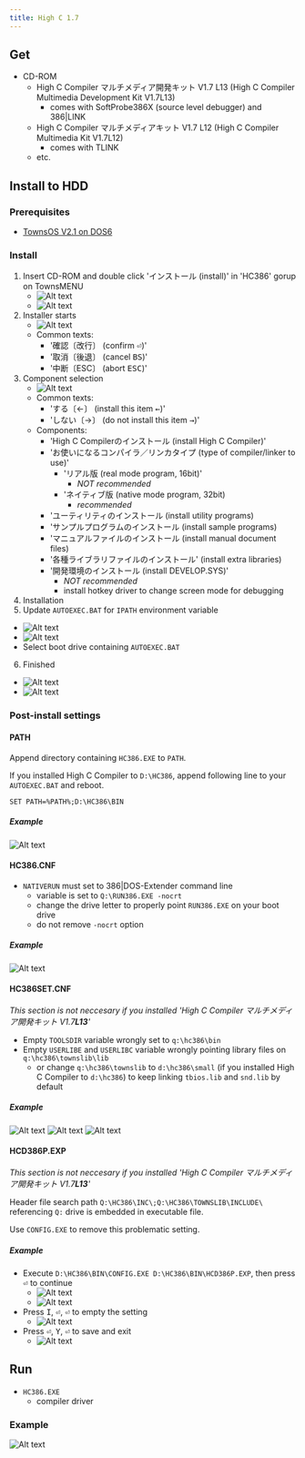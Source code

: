 ```yaml
---
title: High C 1.7
---
```


## Get

- CD-ROM
   - High C Compiler マルチメディア開発キット V1.7 L13 (High C Compiler Multimedia Development Kit V1.7L13)
      - comes with SoftProbe386X (source level debugger) and 386|LINK
   - High C Compiler マルチメディアキット V1.7 L12 (High C Compiler Multimedia Kit V1.7L12)
      - comes with TLINK
   - etc.

## Install to HDD

### Prerequisites

- [TownsOS V2.1 on DOS6](../os/tos-dos6.md)

### Install

1. Insert CD-ROM and double click 'インストール (install)' in 'HC386' gorup on TownsMENU
   - ![Alt text](./highc17-images/tmenu-hc386-group.png)
   - ![Alt text](./highc17-images/tmenu-installer-item.png)
2. Installer starts
   - ![Alt text](./highc17-images/installer-welcome.png)
   - Common texts:
      - '確認〔改行〕 (confirm <kbd>⏎</kbd>)'
      - '取消〔後退〕 (cancel <kbd>BS</kbd>)'
      - '中断〔ESC〕 (abort <kbd>ESC</kbd>)'
3. Component selection
   - ![Alt text](./highc17-images/installer-components.png)
   - Common texts:
      - 'する〔←〕 (install this item <kbd>←</kbd>)'
      - 'しない〔→〕 (do not install this item <kbd>→</kbd>)'
   - Components:
      - 'High C Compilerのインストール (install High C Compiler)'
      - 'お使いになるコンパイラ／リンカタイプ (type of compiler/linker to use)'
         - 'リアル版 (real mode program, 16bit)'
            - *NOT recommended*
         - 'ネイティブ版 (native mode program, 32bit)
            - *recommended*
      - 'ユーティリティのインストール (install utility programs)
      - 'サンプルプログラムのインストール (install sample programs)
      - 'マニュアルファイルのインストール (install manual document files)
      - '各種ライブラリファイルのインストール' (install extra libraries)
      - '開発環境のインストール (install DEVELOP.SYS)'
         - *NOT recommended*
         - install hotkey driver to change screen mode for debugging
4. Installation
5. Update `AUTOEXEC.BAT` for `IPATH` environment variable
- ![Alt text](./highc17-images/installer-autoexec-drive.png)
- ![Alt text](./highc17-images/installer-autoexec-ipath.png)
- Select boot drive containing `AUTOEXEC.BAT`
6. Finished
- ![Alt text](./highc17-images/installer-goodbye-1.png)
- ![Alt text](./highc17-images/installer-googbye-2.png)

### Post-install settings

#### PATH

Append directory containing `HC386.EXE` to `PATH`.

If you installed High C Compiler to `D:\HC386`, append following line to your `AUTOEXEC.BAT` and reboot.
```
SET PATH=%PATH%;D:\HC386\BIN
```

##### Example

![Alt text](./highc17-images/setup-path.png)


#### HC386.CNF

- `NATIVERUN` must set to 386|DOS-Extender command line
   - variable is set to `Q:\RUN386.EXE -nocrt`
   - change the drive letter to properly point `RUN386.EXE` on your boot drive
   - do not remove `-nocrt` option

##### Example

![Alt text](./highc17-images/fix-nativerun.png)

#### HC386SET.CNF

*This section is not neccesary if you installed 'High C Compiler マルチメディア開発キット V1.7**L13**'*

- Empty `TOOLSDIR` variable wrongly set to `q:\hc386\bin`
- Empty `USERLIBE` and `USERLIBC` variable wrongly pointing library files on `q:\hc386\townslib\lib`
   - or change `q:\hc386\townslib` to `d:\hc386\small` (if you installed High C Compiler to `d:\hc386`) to keep linking `tbios.lib` and `snd.lib` by default

##### Example

![Alt text](./highc17-images/fix-toolsdir.png)
![Alt text](./highc17-images/fix-userlib.png)
![Alt text](./highc17-images/fix-userlib-keep.png)

#### HCD386P.EXP

*This section is not neccesary if you installed 'High C Compiler マルチメディア開発キット V1.7**L13**'*

Header file search path `Q:\HC386\INC\;Q:\HC386\TOWNSLIB\INCLUDE\` referencing `Q:` drive is embedded in executable file.

Use `CONFIG.EXE` to remove this problematic setting.

##### Example

- Execute `D:\HC386\BIN\CONFIG.EXE D:\HC386\BIN\HCD386P.EXP`, then press <kbd>⏎</kbd> to continue
   - ![Alt text](./highc17-images/fix-ipath-1.png)
   - ![Alt text](./highc17-images/fix-ipath-2.png)
- Press <kbd>I</kbd>, <kbd>⏎</kbd>, <kbd>⏎</kbd> to empty the setting
   - ![Alt text](./highc17-images/fix-ipath-3.png)
- Press <kbd>⏎</kbd>, <kbd>Y</kbd>, <kbd>⏎</kbd> to save and exit
   - ![Alt text](./highc17-images/fix-ipath-4.png)


## Run

- `HC386.EXE`
   - compiler driver

### Example

![Alt text](./highc17-images/hello.png)
